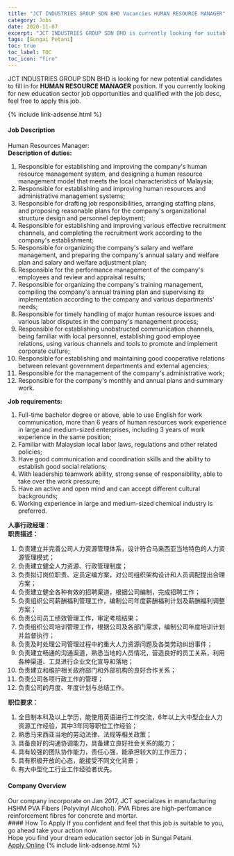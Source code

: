 ```yaml
---
title: "JCT INDUSTRIES GROUP SDN BHD Vacancies HUMAN RESOURCE MANAGER" 
category: Jobs 
date: 2020-11-07 
excerpt: "JCT INDUSTRIES GROUP SDN BHD is currently looking for suitable person to fill in the HUMAN RESOURCE MANAGER which positioned at Sungai Petani" 
tags: [Sungai Petani] 
toc: true 
toc_label: TOC 
toc_icon: "fire" 
--- 
```


<p>JCT INDUSTRIES GROUP SDN BHD is looking for new potential candidates to fill in for <b>HUMAN RESOURCE MANAGER</b> position. If you currently looking for new education sector job opportunities and qualified with the job desc, feel free to apply this job.
</p>{% include link-adsense.html %} 
 <div><div><div><h4>Job Description</h4></div></div><div><div><span><div><div><div><div><div>Human Resources Manager:&#160;</div><div><strong>Description of duties:</strong></div><ol><li>Responsible for establishing and improving the company's human resource management system, and designing a human resource management model that meets the local characteristics of Malaysia;</li><li>Responsible for establishing and improving human resources and administrative management systems;</li><li>Responsible for drafting job responsibilities, arranging staffing plans, and proposing reasonable plans for the company's organizational structure design and personnel deployment;</li><li>Responsible for establishing and improving various effective recruitment channels, and completing the recruitment work according to the company's establishment;</li><li>Responsible for organizing the company's salary and welfare management, and preparing the company's annual salary and welfare plan and salary and welfare adjustment plan;</li><li>Responsible for the performance management of the company's employees and review and appraisal results;</li><li>Responsible for organizing the company's training management, compiling the company's annual training plan and supervising its implementation according to the company and various departments' needs;</li><li>Responsible for timely handling of major human resource issues and various labor disputes in the company's management process;</li><li>Responsible for establishing unobstructed communication channels, being familiar with local personnel, establishing good employee relations, using various channels and tools to promote and implement corporate culture;</li><li>Responsible for establishing and maintaining good cooperative relations between relevant government departments and external agencies;</li><li>Responsible for the management of the company's administrative work;</li><li>Responsible for the company's monthly and annual plans and summary work.</li></ol><div><strong>Job requirements:</strong></div><ol><li>Full-time bachelor degree or above, able to use English for work communication, more than 6 years of human resources work experience in large and medium-sized enterprises, including 3 years of work experience in the same position;</li><li>Familiar with Malaysian local labor laws, regulations and other related policies;</li><li>Have good communication and coordination skills and the ability to establish good social relations;</li><li>With leadership teamwork ability, strong sense of responsibility, able to take over the work pressure;</li><li>Have an active and open mind and can accept different cultural backgrounds;</li><li>Working experience in large and medium-sized chemical industry is preferred.</li></ol><div><div><div><strong>&#20154;&#20107;&#34892;&#25919;&#32463;&#29702;</strong>&#65306;</div><div><strong>&#32844;&#36131;&#25551;&#36848;&#65306;</strong></div><ol><li>&#36127;&#36131;&#24314;&#31435;&#24182;&#23436;&#21892;&#20844;&#21496;&#20154;&#21147;&#36164;&#28304;&#31649;&#29702;&#20307;&#31995;&#65292;&#35774;&#35745;&#31526;&#21512;&#39532;&#26469;&#35199;&#20122;&#24403;&#22320;&#29305;&#33394;&#30340;&#20154;&#21147;&#36164;&#28304;&#31649;&#29702;&#27169;&#24335;&#65307;</li><li>&#36127;&#36131;&#24314;&#31435;&#20581;&#20840;&#20154;&#21147;&#36164;&#28304;&#12289;&#34892;&#25919;&#31649;&#29702;&#21046;&#24230;&#65307;</li><li>&#36127;&#36131;&#25311;&#35746;&#23703;&#20301;&#32844;&#36131;&#12289;&#23450;&#21592;&#23450;&#32534;&#26041;&#26696;&#65292;&#23545;&#20844;&#21496;&#32452;&#32455;&#26550;&#26500;&#35774;&#35745;&#21644;&#20154;&#21592;&#35843;&#37197;&#25552;&#20986;&#21512;&#29702;&#26041;&#26696;&#65307;</li><li>&#36127;&#36131;&#24314;&#31435;&#20581;&#20840;&#21508;&#31181;&#26377;&#25928;&#30340;&#25307;&#32856;&#28192;&#36947;&#65292;&#26681;&#25454;&#20844;&#21496;&#32534;&#21046;&#65292;&#23436;&#25104;&#25307;&#32856;&#24037;&#20316;&#65307;</li><li>&#36127;&#36131;&#32452;&#32455;&#20844;&#21496;&#34218;&#37228;&#31119;&#21033;&#31649;&#29702;&#24037;&#20316;&#65292;&#32534;&#21046;&#20844;&#21496;&#24180;&#24230;&#34218;&#37228;&#31119;&#21033;&#35745;&#21010;&#21450;&#34218;&#37228;&#31119;&#21033;&#35843;&#25972;&#26041;&#26696;&#65307;</li><li>&#36127;&#36131;&#20844;&#21496;&#21592;&#24037;&#32489;&#25928;&#31649;&#29702;&#24037;&#20316;&#65292;&#23457;&#23450;&#32771;&#26680;&#32467;&#26524;&#65307;</li><li>&#36127;&#36131;&#32452;&#32455;&#20844;&#21496;&#22521;&#35757;&#31649;&#29702;&#24037;&#20316;&#65292;&#26681;&#25454;&#20844;&#21496;&#21450;&#21508;&#37096;&#38376;&#38656;&#27714;&#65292;&#32534;&#21046;&#20844;&#21496;&#24180;&#24230;&#22521;&#35757;&#35745;&#21010;&#24182;&#30417;&#30563;&#25191;&#34892;&#65307;</li><li>&#36127;&#36131;&#21450;&#26102;&#22788;&#29702;&#20844;&#21496;&#31649;&#29702;&#36807;&#31243;&#20013;&#30340;&#37325;&#22823;&#20154;&#21147;&#36164;&#28304;&#38382;&#39064;&#21450;&#21508;&#31867;&#21171;&#21160;&#32416;&#32439;&#20107;&#20214;&#65307;</li><li>&#36127;&#36131;&#24314;&#31435;&#30021;&#36890;&#30340;&#27807;&#36890;&#28192;&#36947;&#65292;&#29087;&#24713;&#24403;&#22320;&#30340;&#20154;&#21592;&#24773;&#20917;&#65292;&#33829;&#36896;&#33391;&#22909;&#30340;&#21592;&#24037;&#20851;&#31995;&#65292;&#21033;&#29992;&#21508;&#31181;&#28192;&#36947;&#12289;&#24037;&#20855;&#36827;&#34892;&#20225;&#19994;&#25991;&#21270;&#23459;&#23548;&#21644;&#33853;&#22320;&#65307;</li><li>&#36127;&#36131;&#24314;&#31435;&#21644;&#32500;&#25252;&#30456;&#20851;&#25919;&#24220;&#37096;&#38376;&#21644;&#22806;&#37096;&#26426;&#26500;&#30340;&#33391;&#22909;&#21512;&#20316;&#20851;&#31995;&#65307;</li><li>&#36127;&#36131;&#20844;&#21496;&#21508;&#39033;&#34892;&#25919;&#24037;&#20316;&#30340;&#31649;&#29702;&#65307;</li><li>&#36127;&#36131;&#20844;&#21496;&#30340;&#26376;&#24230;&#12289;&#24180;&#24230;&#35745;&#21010;&#19982;&#24635;&#32467;&#24037;&#20316;&#12290;&#160;</li></ol><div><strong>&#32844;&#20301;&#35201;&#27714;&#65306;</strong></div><ol><li>&#20840;&#26085;&#21046;&#26412;&#31185;&#21450;&#20197;&#19978;&#23398;&#21382;&#65292;&#33021;&#20351;&#29992;&#33521;&#35821;&#36827;&#34892;&#24037;&#20316;&#20132;&#27969;&#65292;6&#24180;&#20197;&#19978;&#22823;&#20013;&#22411;&#20225;&#19994;&#20154;&#21147;&#36164;&#28304;&#24037;&#20316;&#32463;&#39564;&#65292;&#20854;&#20013;3&#24180;&#21516;&#31561;&#32844;&#20301;&#24037;&#20316;&#32463;&#39564;&#65307;</li><li>&#29087;&#24713;&#39532;&#26469;&#35199;&#20122;&#24403;&#22320;&#30340;&#21171;&#21160;&#27861;&#24459;&#12289;&#27861;&#35268;&#31561;&#30456;&#20851;&#25919;&#31574;&#65307;</li><li>&#20855;&#22791;&#33391;&#22909;&#30340;&#27807;&#36890;&#21327;&#35843;&#33021;&#21147;&#65292;&#20855;&#22791;&#24314;&#31435;&#33391;&#22909;&#31038;&#20250;&#20851;&#31995;&#30340;&#33021;&#21147;&#65307;</li><li>&#20855;&#26377;&#36739;&#24378;&#30340;&#22242;&#38431;&#21327;&#20316;&#33021;&#21147;&#65292;&#36131;&#20219;&#24515;&#24378;&#65292;&#33021;&#25215;&#25285;&#36739;&#22823;&#30340;&#24037;&#20316;&#21387;&#21147;&#65307;</li><li>&#20855;&#26377;&#31215;&#26497;&#24320;&#25918;&#30340;&#24515;&#24577;&#65292;&#33021;&#25509;&#21463;&#19981;&#21516;&#25991;&#21270;&#32972;&#26223;&#65307;</li><li>&#26377;&#22823;&#20013;&#22411;&#21270;&#24037;&#34892;&#19994;&#24037;&#20316;&#32463;&#39564;&#32773;&#20248;&#20808;&#12290;</li></ol></div></div></div></div></div></div></span></div></div></div> 
<div><div><div><h4>Company Overview</h4></div></div><div><div><span><div><div>Our company incorporate on Jan 2017, JCT specializes in manufacturing HSHM PVA Fibers (Polyvinyl Alcohol).&#160;PVA Fibres are high-perfomance reinforcement fibres for concrete and mortar.&#160;</div></div></span></div></div></div> 
#### How To Apply 
If you confident and feel that this job is suitable to you, go ahead take your action now. <br/> 
Hope you find your dream education sector job in Sungai Petani. <br/> 
<a href="https://www.jobstreet.com.my/en/job/human-resource-manager-4417314?jobId=jobstreet-my-job-4417314&sectionRank=6&token=0~8dc6ec3b-861d-44b6-b755-48b1563e159f&fr=SRP%20View%20In%20New%20Ta" class="btn btn--info" target="_blank" rel="nofollow noopenner">Apply Online</a> 
{% include link-adsense.html %} 